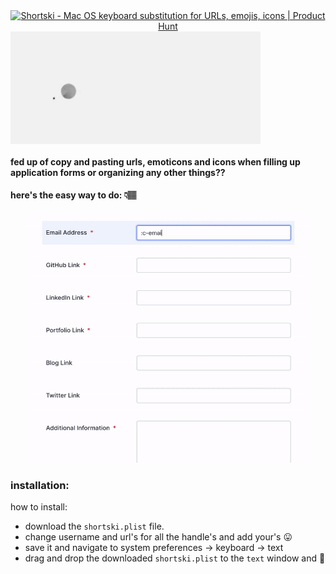 <div align="center" style="display: flex; flex-direction: row;">
  <a href="https://www.producthunt.com/posts/shortski?utm_source=badge-featured&utm_medium=badge&utm_souce=badge-shortski" target="_blank"><img src="https://api.producthunt.com/widgets/embed-image/v1/featured.svg?post_id=303556&theme=light" alt="Shortski - Mac OS keyboard substitution for URLs, emojis, icons | Product Hunt" style="width: 250px; height: 54px;" width="250" height="54" /></a>
</div>
<div align="center" style="display: flex; flex-direction: row;">
<img alt="shortski" style="object-fit: cover; width:400px; height:180px;" src="assets/shortski_logo.gif"> </img>
</div>

#### fed up of copy and pasting urls, emoticons and icons when filling up application forms or organizing any other things??

#### here's the easy way to do: 👇🏽 

<div align="center">

<img alt="shortski_demo" style="width: 450px; height: 400px" src="assets/shortski_demo.gif"> </img>

</div>

### installation:

how to install:

- download the `shortski.plist` file.
- change username and url's for all the handle's and add your's 😛
- save it and navigate to system preferences → keyboard → text
- drag and drop the downloaded `shortski.plist` to the `text` window and 🎉
